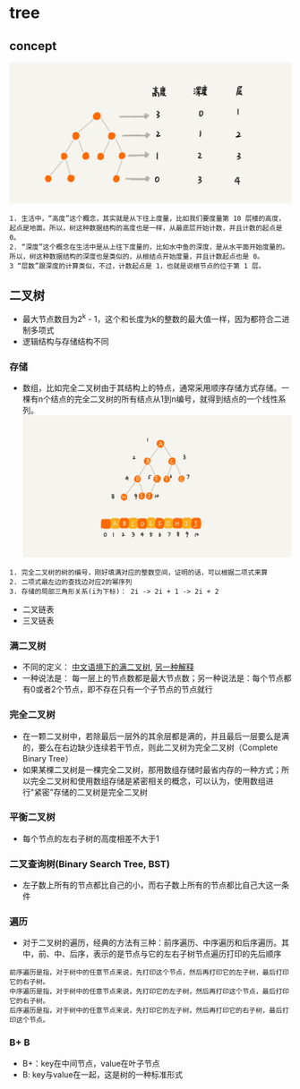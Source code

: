 # tree 
## concept</br>
![height-depth-layer](./assets/tree/50f89510ad1f7570791dd12f4e9adeb4.jpg)
```
1. 生活中，“高度”这个概念，其实就是从下往上度量，比如我们要度量第 10 层楼的高度，起点是地面。所以，树这种数据结构的高度也是一样，从最底层开始计数，并且计数的起点是 0。
2. “深度”这个概念在生活中是从上往下度量的，比如水中鱼的深度，是从水平面开始度量的。所以，树这种数据结构的深度也是类似的，从根结点开始度量，并且计数起点也是 0。
3 “层数”跟深度的计算类似，不过，计数起点是 1，也就是说根节点的位于第 1 层。
```
## 二叉树
* 最大节点数目为2<sup>k</sup> - 1，这个和长度为k的整数的最大值一样，因为都符合二进制多项式
* 逻辑结构与存储结构不同
### 存储
* 数组，比如完全二叉树由于其结构上的特点，通常采用顺序存储方式存储。一棵有n个结点的完全二叉树的所有结点从1到n编号，就得到结点的一个线性系列。<br/>
![array-tree](./assets/tree/14eaa820cb89a17a7303e8847a412330.jpg)<br/>

```
1. 完全二叉树的树的编号，刚好填满对应的整数空间，证明的话，可以根据二项式来算
2. 二项式最左边的查找边对应2的幂序列
3. 存储的局部三角形关系(i为下标)： 2i -> 2i + 1 -> 2i + 2
```
* 二叉链表
* 三叉链表

### 满二叉树
* 不同的定义： [中文语境下的满二叉树](https://zh.wikipedia.org/wiki/%E4%BA%8C%E5%8F%89%E6%A0%91), [另一种解释](https://en.wikipedia.org/wiki/Binary_tree)
* 一种说法是： 每一层上的节点数都是最大节点数；另一种说法是：每个节点都有0或者2个节点，即不存在只有一个子节点的节点就行

### 完全二叉树
* 在一颗二叉树中，若除最后一层外的其余层都是满的，并且最后一层要么是满的，要么在右边缺少连续若干节点，则此二叉树为完全二叉树（Complete Binary Tree）
* 如果某棵二叉树是一棵完全二叉树，那用数组存储时最省内存的一种方式；所以完全二叉树和使用数组存储是紧密相关的概念，可以认为，使用数组进行"紧密"存储的二叉树是完全二叉树

### 平衡二叉树
* 每个节点的左右子树的高度相差不大于1

### 二叉查询树(Binary Search Tree, BST)
* 左子数上所有的节点都比自己的小，而右子数上所有的节点都比自己大这一条件

### 遍历
* 对于二叉树的遍历，经典的方法有三种：前序遍历、中序遍历和后序遍历。其中，前、中、后序，表示的是节点与它的左右子树节点遍历打印的先后顺序
```
前序遍历是指，对于树中的任意节点来说，先打印这个节点，然后再打印它的左子树，最后打印它的右子树。
中序遍历是指，对于树中的任意节点来说，先打印它的左子树，然后再打印这个节点，最后打印它的右子树。
后序遍历是指，对于树中的任意节点来说，先打印它的左子树，然后再打印它的右子树，最后打印这个节点。
```

### B+ B 
* B+：key在中间节点，value在叶子节点
* B: key与value在一起，这是树的一种标准形式